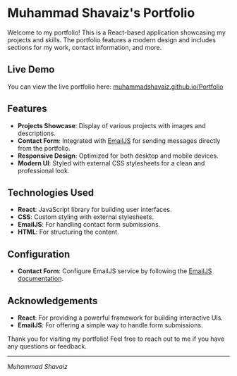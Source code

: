 # Muhammad Shavaiz's Portfolio

Welcome to my portfolio! This is a React-based application showcasing my projects and skills. The portfolio features a modern design and includes sections for my work, contact information, and more.

## Live Demo

You can view the live portfolio here: [muhammadshavaiz.github.io/Portfolio](https://muhammadshavaiz.github.io/Portfolio/)

## Features

- **Projects Showcase**: Display of various projects with images and descriptions.
- **Contact Form**: Integrated with [EmailJS](https://www.emailjs.com/) for sending messages directly from the portfolio.
- **Responsive Design**: Optimized for both desktop and mobile devices.
- **Modern UI**: Styled with external CSS stylesheets for a clean and professional look.

## Technologies Used

- **React**: JavaScript library for building user interfaces.
- **CSS**: Custom styling with external stylesheets.
- **EmailJS**: For handling contact form submissions.
- **HTML**: For structuring the content.

## Configuration

- **Contact Form**: Configure EmailJS service by following the [EmailJS documentation](https://www.emailjs.com/docs/).

## Acknowledgements

- **React**: For providing a powerful framework for building interactive UIs.
- **EmailJS**: For offering a simple way to handle form submissions.

Thank you for visiting my portfolio! Feel free to reach out to me if you have any questions or feedback.

---

*Muhammad Shavaiz*
